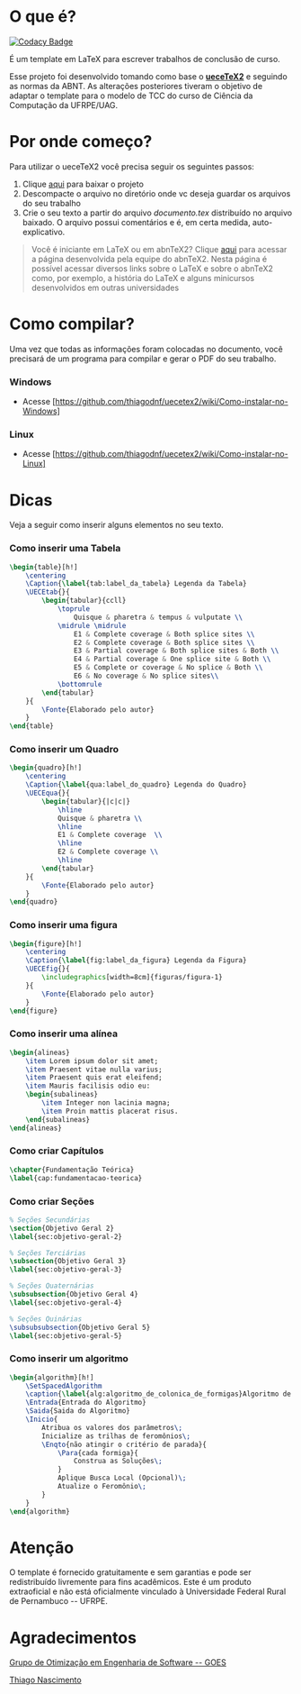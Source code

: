 # O que é?

[![Codacy Badge](https://api.codacy.com/project/badge/Grade/e36ac7f794ab4400abc4475c322d941e)](https://www.codacy.com/app/ramonsantos/template_tcc?utm_source=github.com&utm_medium=referral&utm_content=ramonsantos/template_tcc&utm_campaign=badger)

É um template em LaTeX para escrever trabalhos de conclusão de curso.

Esse projeto foi desenvolvido tomando como base o [**ueceTeX2**](https://github.com/thiagodnf/uecetex2) e seguindo as normas da ABNT. As alterações posteriores tiveram o objetivo de adaptar o template para o modelo de TCC do curso de Ciência da Computação da UFRPE/UAG.

# Por onde começo?
Para utilizar o ueceTeX2 você precisa seguir os seguintes passos:

1. Clique [aqui](https://github.com/ramonsantos/template_tcc/releases/download/v1.0/template_tcc.zip) para baixar o projeto
2. Descompacte o arquivo no diretório onde vc deseja guardar os arquivos do seu trabalho
3. Crie o seu texto a partir do arquivo *documento.tex* distribuído no arquivo baixado. O arquivo possui comentários e é, em certa medida, auto-explicativo.

> Você é iniciante em LaTeX ou em abnTeX2? Clique [aqui](https://code.google.com/p/abntex2/wiki/PorOndeComecar) para acessar a página desenvolvida pela equipe do abnTeX2. Nesta página é possível acessar diversos links sobre o LaTeX e sobre o abnTeX2 como, por exemplo, a história do LaTeX e alguns minicursos desenvolvidos em outras universidades

# Como compilar?

Uma vez que todas as informações foram colocadas no documento, você precisará de um programa para compilar e gerar o PDF do seu trabalho.

### Windows
 - Acesse [https://github.com/thiagodnf/uecetex2/wiki/Como-instalar-no-Windows]

### Linux

 - Acesse [https://github.com/thiagodnf/uecetex2/wiki/Como-instalar-no-Linux]

# Dicas
Veja a seguir como inserir alguns elementos no seu texto.

### Como inserir uma Tabela
```tex
\begin{table}[h!]
	\centering
	\Caption{\label{tab:label_da_tabela} Legenda da Tabela}
	\UECEtab{}{
		\begin{tabular}{ccll}
			\toprule
				Quisque & pharetra & tempus & vulputate \\
			\midrule \midrule
				E1 & Complete coverage & Both splice sites \\
				E2 & Complete coverage & Both splice sites \\
				E3 & Partial coverage & Both splice sites & Both \\
				E4 & Partial coverage & One splice site & Both \\
				E5 & Complete or coverage & No splice & Both \\
				E6 & No coverage & No splice sites\\
			\bottomrule
		\end{tabular}
	}{
		\Fonte{Elaborado pelo autor}
    }
\end{table}
```

### Como inserir um Quadro
```tex
\begin{quadro}[h!]
	\centering
	\Caption{\label{qua:label_do_quadro} Legenda do Quadro}
	\UECEqua{}{
		\begin{tabular}{|c|c|}
			\hline
			Quisque & pharetra \\
			\hline
			E1 & Complete coverage  \\
			\hline
			E2 & Complete coverage \\
			\hline
		\end{tabular}
	}{
		\Fonte{Elaborado pelo autor}
	}
\end{quadro}
```

### Como inserir uma figura
```tex
\begin{figure}[h!]
	\centering
	\Caption{\label{fig:label_da_figura} Legenda da Figura}
	\UECEfig{}{
		\includegraphics[width=8cm]{figuras/figura-1}
	}{
		\Fonte{Elaborado pelo autor}
	}
\end{figure}
```

### Como inserir uma alínea
```tex
\begin{alineas}
	\item Lorem ipsum dolor sit amet;
    \item Praesent vitae nulla varius;
	\item Praesent quis erat eleifend;
	\item Mauris facilisis odio eu:
	\begin{subalineas}
		\item Integer non lacinia magna;
		\item Proin mattis placerat risus.
	\end{subalineas}
\end{alineas}
```

### Como criar Capítulos
```tex
\chapter{Fundamentação Teórica}
\label{cap:fundamentacao-teorica}
```

### Como criar Seções
```tex
% Seções Secundárias
\section{Objetivo Geral 2}
\label{sec:objetivo-geral-2}

% Seções Terciárias
\subsection{Objetivo Geral 3}
\label{sec:objetivo-geral-3}

% Seções Quaternárias
\subsubsection{Objetivo Geral 4}
\label{sec:objetivo-geral-4}

% Seções Quinárias
\subsubsubsection{Objetivo Geral 5}
\label{sec:objetivo-geral-5}
```

### Como inserir um algoritmo
```tex
\begin{algorithm}[h!]
	\SetSpacedAlgorithm
	\caption{\label{alg:algoritmo_de_colonica_de_formigas}Algoritmo de Otimização por Colônia de Formiga}
	\Entrada{Entrada do Algoritmo}
	\Saida{Saida do Algoritmo}
	\Inicio{
		Atribua os valores dos parâmetros\;
		Inicialize as trilhas de feromônios\;
		\Enqto{não atingir o critério de parada}{
			\Para{cada formiga}{
				Construa as Soluções\;
			}
			Aplique Busca Local (Opcional)\;
			Atualize o Feromônio\;
		}
	}
\end{algorithm}
```

# Atenção

O template é fornecido gratuitamente e sem garantias e pode ser redistribuído livremente para fins acadêmicos. Este é um produto extraoficial e não está oficialmente vinculado à Universidade Federal Rural de Pernambuco -- UFRPE.

# Agradecimentos

[Grupo de Otimização em Engenharia de Software -- GOES](http://www.goes.uece.br)

[Thiago Nascimento](https://github.com/thiagodnf)
